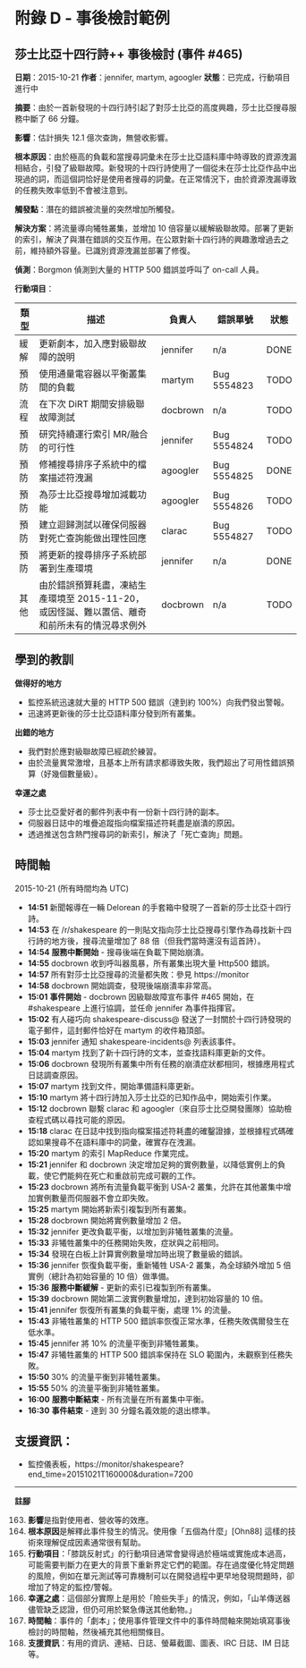 # 附錄 D - 事後檢討範例

## 莎士比亞十四行詩++ 事後檢討 (事件 #465)

**日期**：2015-10-21
**作者**：jennifer, martym, agoogler
**狀態**：已完成，行動項目進行中

**摘要**：由於一首新發現的十四行詩引起了對莎士比亞的高度興趣，莎士比亞搜尋服務中斷了 66 分鐘。

**影響**：估計損失 12.1 億次查詢，無營收影響。

**根本原因**：由於極高的負載和當搜尋詞彙未在莎士比亞語料庫中時導致的資源洩漏相結合，引發了級聯故障。新發現的十四行詩使用了一個從未在莎士比亞作品中出現過的詞，而這個詞恰好是使用者搜尋的詞彙。在正常情況下，由於資源洩漏導致的任務失敗率低到不會被注意到。

**觸發點**：潛在的錯誤被流量的突然增加所觸發。

**解決方案**：將流量導向犧牲叢集，並增加 10 倍容量以緩解級聯故障。部署了更新的索引，解決了與潛在錯誤的交互作用。在公眾對新十四行詩的興趣激增過去之前，維持額外容量。已識別資源洩漏並部署了修復。

**偵測**：Borgmon 偵測到大量的 HTTP 500 錯誤並呼叫了 on-call 人員。

**行動項目**：

| 類型 | 描述 | 負責人 | 錯誤單號 | 狀態 |
|---|---|---|---|---|
| 緩解 | 更新劇本，加入應對級聯故障的說明 | jennifer | n/a | DONE |
| 預防 | 使用通量電容器以平衡叢集間的負載 | martym | Bug 5554823 | TODO |
| 流程 | 在下次 DiRT 期間安排級聯故障測試 | docbrown | n/a | TODO |
| 預防 | 研究持續運行索引 MR/融合的可行性 | jennifer | Bug 5554824 | TODO |
| 預防 | 修補搜尋排序子系統中的檔案描述符洩漏 | agoogler | Bug 5554825 | DONE |
| 預防 | 為莎士比亞搜尋增加減載功能 | agoogler | Bug 5554826 | TODO |
| 預防 | 建立迴歸測試以確保伺服器對死亡查詢能做出理性回應 | clarac | Bug 5554827 | TODO |
| 預防 | 將更新的搜尋排序子系統部署到生產環境 | jennifer | n/a | DONE |
| 其他 | 由於錯誤預算耗盡，凍結生產環境至 2015-11-20，或因怪誕、難以置信、離奇和前所未有的情況尋求例外 | docbrown | n/a | TODO |

## 學到的教訓

**做得好的地方**
*   監控系統迅速就大量的 HTTP 500 錯誤（達到約 100%）向我們發出警報。
*   迅速將更新後的莎士比亞語料庫分發到所有叢集。

**出錯的地方**
*   我們對於應對級聯故障已經疏於練習。
*   由於流量異常激增，且基本上所有請求都導致失敗，我們超出了可用性錯誤預算（好幾個數量級）。

**幸運之處**
*   莎士比亞愛好者的郵件列表中有一份新十四行詩的副本。
*   伺服器日誌中的堆疊追蹤指向檔案描述符耗盡是崩潰的原因。
*   透過推送包含熱門搜尋詞的新索引，解決了「死亡查詢」問題。

## 時間軸

2015-10-21 (所有時間均為 UTC)
*   **14:51** 新聞報導在一輛 Delorean 的手套箱中發現了一首新的莎士比亞十四行詩。
*   **14:53** 在 /r/shakespeare 的一則貼文指向莎士比亞搜尋引擎作為尋找新十四行詩的地方後，搜尋流量增加了 88 倍（但我們當時還沒有這首詩）。
*   **14:54** **服務中斷開始** - 搜尋後端在負載下開始崩潰。
*   **14:55** docbrown 收到呼叫器風暴，所有叢集出現大量 Http500 錯誤。
*   **14:57** 所有對莎士比亞搜尋的流量都失敗：參見 https://monitor
*   **14:58** docbrown 開始調查，發現後端崩潰率非常高。
*   **15:01** **事件開始** - docbrown 因級聯故障宣布事件 #465 開始，在 #shakespeare 上進行協調，並任命 jennifer 為事件指揮官。
*   **15:02** 有人碰巧向 shakespeare-discuss@ 發送了一封關於十四行詩發現的電子郵件，這封郵件恰好在 martym 的收件箱頂部。
*   **15:03** jennifer 通知 shakespeare-incidents@ 列表該事件。
*   **15:04** martym 找到了新十四行詩的文本，並查找語料庫更新的文件。
*   **15:06** docbrown 發現所有叢集中所有任務的崩潰症狀都相同，根據應用程式日誌調查原因。
*   **15:07** martym 找到文件，開始準備語料庫更新。
*   **15:10** martym 將十四行詩加入莎士比亞的已知作品中，開始索引作業。
*   **15:12** docbrown 聯繫 clarac 和 agoogler（來自莎士比亞開發團隊）協助檢查程式碼以尋找可能的原因。
*   **15:18** clarac 在日誌中找到指向檔案描述符耗盡的確鑿證據，並根據程式碼確認如果搜尋不在語料庫中的詞彙，確實存在洩漏。
*   **15:20** martym 的索引 MapReduce 作業完成。
*   **15:21** jennifer 和 docbrown 決定增加足夠的實例數量，以降低實例上的負載，使它們能夠在死亡和重啟前完成可觀的工作。
*   **15:23** docbrown 將所有流量負載平衡到 USA-2 叢集，允許在其他叢集中增加實例數量而伺服器不會立即失敗。
*   **15:25** martym 開始將新索引複製到所有叢集。
*   **15:28** docbrown 開始將實例數量增加 2 倍。
*   **15:32** jennifer 更改負載平衡，以增加到非犧牲叢集的流量。
*   **15:33** 非犧牲叢集中的任務開始失敗，症狀與之前相同。
*   **15:34** 發現在白板上計算實例數量增加時出現了數量級的錯誤。
*   **15:36** jennifer 恢復負載平衡，重新犧牲 USA-2 叢集，為全球額外增加 5 倍實例（總計為初始容量的 10 倍）做準備。
*   **15:36** **服務中斷緩解** - 更新的索引已複製到所有叢集。
*   **15:39** docbrown 開始第二波實例數量增加，達到初始容量的 10 倍。
*   **15:41** jennifer 恢復所有叢集的負載平衡，處理 1% 的流量。
*   **15:43** 非犧牲叢集的 HTTP 500 錯誤率恢復正常水準，任務失敗偶爾發生在低水準。
*   **15:45** jennifer 將 10% 的流量平衡到非犧牲叢集。
*   **15:47** 非犧牲叢集的 HTTP 500 錯誤率保持在 SLO 範圍內，未觀察到任務失敗。
*   **15:50** 30% 的流量平衡到非犧牲叢集。
*   **15:55** 50% 的流量平衡到非犧牲叢集。
*   **16:00** **服務中斷結束** - 所有流量在所有叢集中平衡。
*   **16:30** **事件結束** - 達到 30 分鐘名義效能的退出標準。

## 支援資訊：
*   監控儀表板，https://monitor/shakespeare?end_time=20151021T160000&duration=7200

---
**註腳**

163. **影響**是指對使用者、營收等的效應。
164. **根本原因**是解釋此事件發生的情況。使用像「五個為什麼」[Ohn88] 這樣的技術來理解促成因素通常很有幫助。
165. **行動項目**：「膝跳反射式」的行動項目通常會變得過於極端或實施成本過高，可能需要判斷力在更大的背景下重新界定它們的範圍。存在過度優化特定問題的風險，例如在單元測試等可靠機制可以在開發過程中更早地發現問題時，卻增加了特定的監控/警報。
166. **幸運之處**：這個部分實際上是用於「險些失手」的情況，例如，「山羊傳送器儘管缺乏認證，但仍可用於緊急傳送其他動物。」
167. **時間軸**：事件的「劇本」；使用事件管理文件中的事件時間軸來開始填寫事後檢討的時間軸，然後補充其他相關條目。
168. **支援資訊**：有用的資訊、連結、日誌、螢幕截圖、圖表、IRC 日誌、IM 日誌等。
